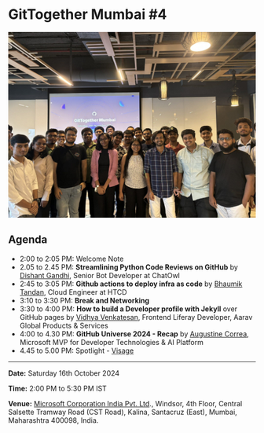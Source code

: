 # GitTogether Mumbai #4

[![November 2024 Event](/assets/2024-11-16.jpg)](https://www.meetup.com/gittogether-mumbai/events/304195856/)

## Agenda

- 2:00 to 2:05 PM: Welcome Note
- 2.05 to 2.45 PM: **Streamlining Python Code Reviews on GitHub** by [Dishant Gandhi](https://github.com/Horizon733), Senior Bot Developer at ChatOwl
- 2:45 to 3:05 PM: **Github actions to deploy infra as code** by [Bhaumik Tandan](https://github.com/Bhaumik-Tandan), Cloud Engineer at HTCD
- 3:10 to 3:30 PM: **Break and Networking**
- 3:30 to 4:00 PM: **How to build a Developer profile with Jekyll** over GitHub pages by [Vidhya Venkatesan](https://github.com/vidhyav656), Frontend Liferay Developer, Aarav Global Products & Services
- 4:00 to 4.30 PM: **GitHub Universe 2024 - Recap** by [Augustine Correa](https://github.com/indcoder), Microsoft MVP for Developer Technologies & AI Platform
- 4.45 to 5.00 PM: Spotlight - [Visage](https://github.com/HackerspaceMumbai/Visage)

-----------

**Date:** Saturday 16th October 2024

**Time:** 2:00 PM to 5:30 PM IST

**Venue:** [Microsoft Corporation India Pvt. Ltd](https://maps.app.goo.gl/1FhuCQERoZNFa981A)., Windsor, 4th Floor, Central Salsette Tramway Road (CST Road), Kalina, Santacruz (East), Mumbai, Maharashtra 400098, India.
